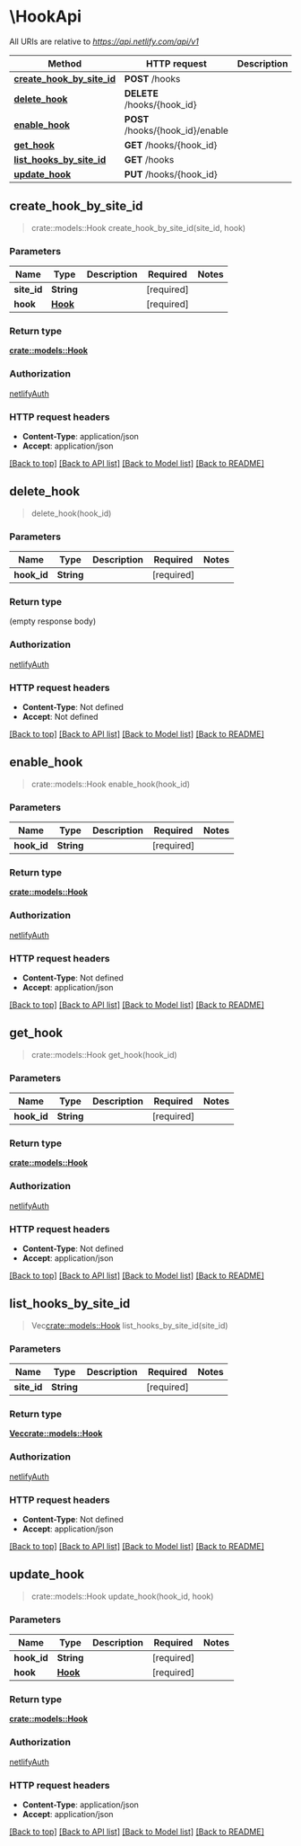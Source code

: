 # \HookApi

All URIs are relative to *https://api.netlify.com/api/v1*

Method | HTTP request | Description
------------- | ------------- | -------------
[**create_hook_by_site_id**](HookApi.md#create_hook_by_site_id) | **POST** /hooks | 
[**delete_hook**](HookApi.md#delete_hook) | **DELETE** /hooks/{hook_id} | 
[**enable_hook**](HookApi.md#enable_hook) | **POST** /hooks/{hook_id}/enable | 
[**get_hook**](HookApi.md#get_hook) | **GET** /hooks/{hook_id} | 
[**list_hooks_by_site_id**](HookApi.md#list_hooks_by_site_id) | **GET** /hooks | 
[**update_hook**](HookApi.md#update_hook) | **PUT** /hooks/{hook_id} | 



## create_hook_by_site_id

> crate::models::Hook create_hook_by_site_id(site_id, hook)


### Parameters


Name | Type | Description  | Required | Notes
------------- | ------------- | ------------- | ------------- | -------------
**site_id** | **String** |  | [required] |
**hook** | [**Hook**](Hook.md) |  | [required] |

### Return type

[**crate::models::Hook**](hook.md)

### Authorization

[netlifyAuth](../README.md#netlifyAuth)

### HTTP request headers

- **Content-Type**: application/json
- **Accept**: application/json

[[Back to top]](#) [[Back to API list]](../README.md#documentation-for-api-endpoints) [[Back to Model list]](../README.md#documentation-for-models) [[Back to README]](../README.md)


## delete_hook

> delete_hook(hook_id)


### Parameters


Name | Type | Description  | Required | Notes
------------- | ------------- | ------------- | ------------- | -------------
**hook_id** | **String** |  | [required] |

### Return type

 (empty response body)

### Authorization

[netlifyAuth](../README.md#netlifyAuth)

### HTTP request headers

- **Content-Type**: Not defined
- **Accept**: Not defined

[[Back to top]](#) [[Back to API list]](../README.md#documentation-for-api-endpoints) [[Back to Model list]](../README.md#documentation-for-models) [[Back to README]](../README.md)


## enable_hook

> crate::models::Hook enable_hook(hook_id)


### Parameters


Name | Type | Description  | Required | Notes
------------- | ------------- | ------------- | ------------- | -------------
**hook_id** | **String** |  | [required] |

### Return type

[**crate::models::Hook**](hook.md)

### Authorization

[netlifyAuth](../README.md#netlifyAuth)

### HTTP request headers

- **Content-Type**: Not defined
- **Accept**: application/json

[[Back to top]](#) [[Back to API list]](../README.md#documentation-for-api-endpoints) [[Back to Model list]](../README.md#documentation-for-models) [[Back to README]](../README.md)


## get_hook

> crate::models::Hook get_hook(hook_id)


### Parameters


Name | Type | Description  | Required | Notes
------------- | ------------- | ------------- | ------------- | -------------
**hook_id** | **String** |  | [required] |

### Return type

[**crate::models::Hook**](hook.md)

### Authorization

[netlifyAuth](../README.md#netlifyAuth)

### HTTP request headers

- **Content-Type**: Not defined
- **Accept**: application/json

[[Back to top]](#) [[Back to API list]](../README.md#documentation-for-api-endpoints) [[Back to Model list]](../README.md#documentation-for-models) [[Back to README]](../README.md)


## list_hooks_by_site_id

> Vec<crate::models::Hook> list_hooks_by_site_id(site_id)


### Parameters


Name | Type | Description  | Required | Notes
------------- | ------------- | ------------- | ------------- | -------------
**site_id** | **String** |  | [required] |

### Return type

[**Vec<crate::models::Hook>**](hook.md)

### Authorization

[netlifyAuth](../README.md#netlifyAuth)

### HTTP request headers

- **Content-Type**: Not defined
- **Accept**: application/json

[[Back to top]](#) [[Back to API list]](../README.md#documentation-for-api-endpoints) [[Back to Model list]](../README.md#documentation-for-models) [[Back to README]](../README.md)


## update_hook

> crate::models::Hook update_hook(hook_id, hook)


### Parameters


Name | Type | Description  | Required | Notes
------------- | ------------- | ------------- | ------------- | -------------
**hook_id** | **String** |  | [required] |
**hook** | [**Hook**](Hook.md) |  | [required] |

### Return type

[**crate::models::Hook**](hook.md)

### Authorization

[netlifyAuth](../README.md#netlifyAuth)

### HTTP request headers

- **Content-Type**: application/json
- **Accept**: application/json

[[Back to top]](#) [[Back to API list]](../README.md#documentation-for-api-endpoints) [[Back to Model list]](../README.md#documentation-for-models) [[Back to README]](../README.md)

